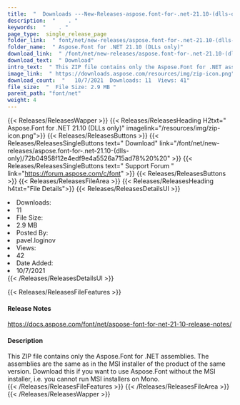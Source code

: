 ```yaml
---
title:  "  Downloads ---New-Releases-aspose.font-for-.net-21.10-(dlls-only) . " 
description:  "    . " 
keywords:  "    . " 
page_type:  single_release_page
folder_link:  " font/net/new-releases/aspose.font-for-.net-21.10-(dlls-only)/"
folder_name:  " Aspose.Font for .NET 21.10 (DLLs only)"
download_link:  " /font/net/new-releases/aspose.font-for-.net-21.10-(dlls-only)/72b04958f12e4edf9e4a5526a715ad78"
download_text:  " Download"
intro_text:  " This ZIP file contains only the Aspose.Font for .NET assemblies. The assemblies ..."
image_link:  " https://downloads.aspose.com/resources/img/zip-icon.png"
download_count:  "   10/7/2021  Downloads: 11  Views: 41"
file_size:  "  File Size: 2.9 MB "
parent_path: "font/net"
weight: 4 
---
```


{{< Releases/ReleasesWapper >}}
  {{< Releases/ReleasesHeading H2txt=" Aspose.Font for .NET 21.10 (DLLs only)" imagelink="/resources/img/zip-icon.png">}}
  {{< Releases/ReleasesButtons >}}
    {{< Releases/ReleasesSingleButtons text=" Download" link="/font/net/new-releases/aspose.font-for-.net-21.10-(dlls-only)/72b04958f12e4edf9e4a5526a715ad78%20%20" >}}
    {{< Releases/ReleasesSingleButtons text=" Support Forum " link="https://forum.aspose.com/c/font" >}}
  {{< Releases/ReleasesButtons >}}
  {{< Releases/ReleasesFileArea >}}
    {{< Releases/ReleasesHeading h4txt="File Details">}}
    {{< Releases/ReleasesDetailsUl >}}
             <li>Downloads:</li><li>11</li><li>File Size:</li><li>2.9 MB</li><li>Posted By:</li><li>pavel.loginov</li><li>Views:</li><li>42</li><li>Date Added:</li><li>10/7/2021</li>
    {{< /Releases/ReleasesDetailsUl >}}

  {{< Releases/ReleasesFileFeatures >}}
      <h4>Release Notes</h4><div><a href="https://docs.aspose.com/font/net/aspose-font-for-net-21-10-release-notes/">https://docs.aspose.com/font/net/aspose-font-for-net-21-10-release-notes/</a></div><h4>Description</h4><div class="HTMLDescription">This ZIP file contains only the Aspose.Font for .NET assemblies. The assemblies are the same as in the MSI installer of the product of the same version. Download this if you want to use Aspose.Font without the MSI installer, i.e. you cannot run MSI installers on Mono.</div>
  {{< /Releases/ReleasesFileFeatures >}}
 {{< /Releases/ReleasesFileArea >}}
{{< /Releases/ReleasesWapper >}}


